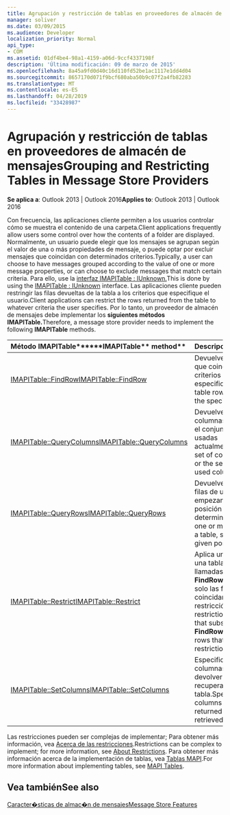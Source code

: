 ```yaml
---
title: Agrupación y restricción de tablas en proveedores de almacén de mensajes
manager: soliver
ms.date: 03/09/2015
ms.audience: Developer
localization_priority: Normal
api_type:
- COM
ms.assetid: 01df4be4-98a1-4159-a06d-9ccf4337198f
description: 'Última modificación: 09 de marzo de 2015'
ms.openlocfilehash: 8a45a9fd0d40c16d110fd52be1ac1117e1dd4d04
ms.sourcegitcommit: 8657170d071f9bcf680aba50b9c07f2a4fb82283
ms.translationtype: MT
ms.contentlocale: es-ES
ms.lasthandoff: 04/28/2019
ms.locfileid: "33428987"
---
```

# <a name="grouping-and-restricting-tables-in-message-store-providers"></a><span data-ttu-id="d82dc-103">Agrupación y restricción de tablas en proveedores de almacén de mensajes</span><span class="sxs-lookup"><span data-stu-id="d82dc-103">Grouping and Restricting Tables in Message Store Providers</span></span>

  
  
<span data-ttu-id="d82dc-104">**Se aplica a**: Outlook 2013 | Outlook 2016</span><span class="sxs-lookup"><span data-stu-id="d82dc-104">**Applies to**: Outlook 2013 | Outlook 2016</span></span> 
  
<span data-ttu-id="d82dc-105">Con frecuencia, las aplicaciones cliente permiten a los usuarios controlar cómo se muestra el contenido de una carpeta.</span><span class="sxs-lookup"><span data-stu-id="d82dc-105">Client applications frequently allow users some control over how the contents of a folder are displayed.</span></span> <span data-ttu-id="d82dc-106">Normalmente, un usuario puede elegir que los mensajes se agrupan según el valor de una o más propiedades de mensaje, o puede optar por excluir mensajes que coincidan con determinados criterios.</span><span class="sxs-lookup"><span data-stu-id="d82dc-106">Typically, a user can choose to have messages grouped according to the value of one or more message properties, or can choose to exclude messages that match certain criteria.</span></span> <span data-ttu-id="d82dc-107">Para ello, use la [interfaz IMAPITable : IUnknown.](imapitableiunknown.md)</span><span class="sxs-lookup"><span data-stu-id="d82dc-107">This is done by using the [IMAPITable : IUnknown](imapitableiunknown.md) interface.</span></span> <span data-ttu-id="d82dc-108">Las aplicaciones cliente pueden restringir las filas devueltas de la tabla a los criterios que especifique el usuario.</span><span class="sxs-lookup"><span data-stu-id="d82dc-108">Client applications can restrict the rows returned from the table to whatever criteria the user specifies.</span></span> <span data-ttu-id="d82dc-109">Por lo tanto, un proveedor de almacén de mensajes debe implementar los **siguientes métodos IMAPITable.**</span><span class="sxs-lookup"><span data-stu-id="d82dc-109">Therefore, a message store provider needs to implement the following **IMAPITable** methods.</span></span> 
  
|<span data-ttu-id="d82dc-110">Método IMAPITable\*\*</span><span class="sxs-lookup"><span data-stu-id="d82dc-110">\*\*\*\*IMAPITable\*\* method\*\*</span></span>|<span data-ttu-id="d82dc-111">**Descripción**</span><span class="sxs-lookup"><span data-stu-id="d82dc-111">**Description**</span></span>|
|:-----|:-----|
|[<span data-ttu-id="d82dc-112">IMAPITable::FindRow</span><span class="sxs-lookup"><span data-stu-id="d82dc-112">IMAPITable::FindRow</span></span>](imapitable-findrow.md) <br/> |<span data-ttu-id="d82dc-113">Devuelve filas de tabla que coinciden con los criterios especificados.</span><span class="sxs-lookup"><span data-stu-id="d82dc-113">Returns table rows that match the specified criteria.</span></span>  <br/> |
|[<span data-ttu-id="d82dc-114">IMAPITable::QueryColumns</span><span class="sxs-lookup"><span data-stu-id="d82dc-114">IMAPITable::QueryColumns</span></span>](imapitable-querycolumns.md) <br/> |<span data-ttu-id="d82dc-115">Devuelve el conjunto de columnas de una tabla o el conjunto de columnas usadas actualmente.</span><span class="sxs-lookup"><span data-stu-id="d82dc-115">Returns the set of columns in a table or the set of currently used columns.</span></span>  <br/> |
|[<span data-ttu-id="d82dc-116">IMAPITable::QueryRows</span><span class="sxs-lookup"><span data-stu-id="d82dc-116">IMAPITable::QueryRows</span></span>](imapitable-queryrows.md) <br/> |<span data-ttu-id="d82dc-117">Devuelve una o más filas de una tabla, empezando desde una posición determinada.</span><span class="sxs-lookup"><span data-stu-id="d82dc-117">Returns one or more rows from a table, starting from a given position.</span></span>  <br/> |
|[<span data-ttu-id="d82dc-118">IMAPITable::Restrict</span><span class="sxs-lookup"><span data-stu-id="d82dc-118">IMAPITable::Restrict</span></span>](imapitable-restrict.md) <br/> |<span data-ttu-id="d82dc-119">Aplica una restricción a una tabla para que las llamadas posteriores a **FindRow** devuelvan solo las filas que coincidan con la restricción.</span><span class="sxs-lookup"><span data-stu-id="d82dc-119">Applies a restriction to a table so that subsequent calls to **FindRow** return only rows that match the restriction.</span></span>  <br/> |
|[<span data-ttu-id="d82dc-120">IMAPITable::SetColumns</span><span class="sxs-lookup"><span data-stu-id="d82dc-120">IMAPITable::SetColumns</span></span>](imapitable-setcolumns.md) <br/> |<span data-ttu-id="d82dc-121">Especifica qué columnas se deben devolver cuando se recuperan filas de la tabla.</span><span class="sxs-lookup"><span data-stu-id="d82dc-121">Specifies which columns should be returned when rows are retrieved from the table.</span></span>  <br/> |
   
<span data-ttu-id="d82dc-122">Las restricciones pueden ser complejas de implementar; Para obtener más información, vea [Acerca de las restricciones](about-restrictions.md).</span><span class="sxs-lookup"><span data-stu-id="d82dc-122">Restrictions can be complex to implement; for more information, see [About Restrictions](about-restrictions.md).</span></span> <span data-ttu-id="d82dc-123">Para obtener más información acerca de la implementación de tablas, vea [Tablas MAPI](mapi-tables.md).</span><span class="sxs-lookup"><span data-stu-id="d82dc-123">For more information about implementing tables, see [MAPI Tables](mapi-tables.md).</span></span>
  
## <a name="see-also"></a><span data-ttu-id="d82dc-124">Vea también</span><span class="sxs-lookup"><span data-stu-id="d82dc-124">See also</span></span>



[<span data-ttu-id="d82dc-125">Caracter�sticas de almac�n de mensajes</span><span class="sxs-lookup"><span data-stu-id="d82dc-125">Message Store Features</span></span>](message-store-features.md)

